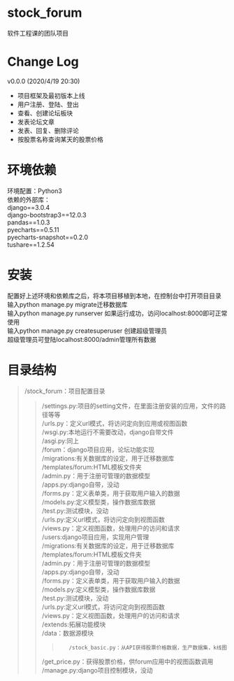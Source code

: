 # stock_forum
软件工程课的团队项目

# Change Log
v0.0.0 (2020/4/19 20:30)  
* 项目框架及最初版本上线
* 用户注册、登陆、登出
* 查看、创建论坛板块
* 发表论坛文章
* 发表、回复、删除评论
* 按股票名称查询某天的股票价格

# 环境依赖
环境配置：Python3  
依赖的外部库：  
django==3.0.4  
django-bootstrap3==12.0.3  
pandas==1.0.3  
pyecharts==0.5.11  
pyecharts-snapshot==0.2.0  
tushare==1.2.54  

# 安装
配置好上述环境和依赖库之后，将本项目移植到本地，在控制台中打开项目目录  
输入python manage.py migrate迁移数据库  
输入python manage.py runserver 如果运行成功，访问localhost:8000即可正常使用  
输入python manage.py createsuperuser 创建超级管理员  
超级管理员可登陆localhost:8000/admin管理所有数据  

# 目录结构
> /stock_forum：项目配置目录  
>>    /settings.py:项目的setting文件，在里面注册安装的应用，文件的路径等等  
>>    /urls.py：定义url模式，将访问定向到应用或视图函数  
>>    /wsgi.py:本地运行不需要改动，django自带文件  
>>    /asgi.py:同上  
>/forum：django项目应用，论坛功能实现  
>>    /migrations:有关数据库的设定，用于迁移数据库  
>>    /templates/forum:HTML模板文件夹  
>>    /admin.py：用于注册可管理的数据模型  
>>    /apps.py:django自带，没动  
>>    /forms.py：定义表单类，用于获取用户输入的数据  
>>    /models.py:定义模型类，操作数据库数据  
>>    /test.py:测试模块，没动  
>>    /urls.py:定义url模式，将访问定向到视图函数  
>>    /views.py：定义视图函数，处理用户的访问和请求  
>/users:django项目应用，实现用户管理  
>>    /migrations:有关数据库的设定，用于迁移数据库  
>>    /templates/forum:HTML模板文件夹  
>>    /admin.py：用于注册可管理的数据模型  
>>    /apps.py:django自带，没动  
>>    /forms.py：定义表单类，用于获取用户输入的数据  
>>    /models.py:定义模型类，操作数据库数据  
>>    /test.py:测试模块，没动  
>>    /urls.py:定义url模式，将访问定向到视图函数  
>>    /views.py：定义视图函数，处理用户的访问和请求  
>/extends:拓展功能模块  
>>    /data：数据源模块  
>>>        /stock_basic.py：从API获得股票价格数据，生产数据集，k线图  
>>    /get_price.py：获得股票价格，供forum应用中的视图函数调用  
>/manage.py:django项目控制模块，没动  

